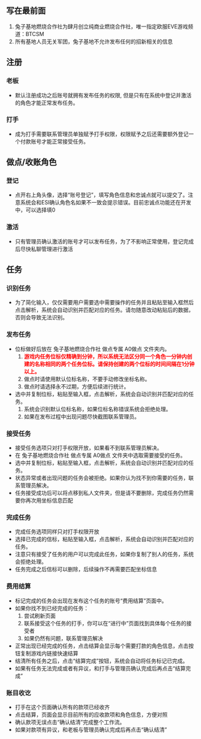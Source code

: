 ## 写在最前面
1. 兔子基地燃烧合作社为肆月创立纯商业燃烧合作社，唯一指定欧服EVE游戏频道：BTCSM
2. 所有基地人员无关军团，兔子基地不允许发布任何的招新相关的信息

## 注册
### 老板
- 默认注册成功之后账号就拥有发布任务的权限, 但是只有在系统中登记并激活的角色才能正常发布任务。
### 打手
- 成为打手需要联系管理员单独赋予打手权限，权限赋予之后还需要额外登记一个付款账号才能正常接受任务。
## 做点/收账角色
### 登记
- 点开右上角头像，选择“账号登记”，填写角色信息和忠诚点就可以提交了。注意系统会和ESI确认角色名如果不一致会提示错误。目前忠诚点功能还在开发中，可以选择填0
### 激活
- 只有管理员确认激活的账号才可以发布任务，为了不影响正常使用，登记完成后尽快私聊管理进行激活
## 任务
### 识别任务
- 为了简化输入，仅仅需要用户需要选中需要操作的任务并且粘贴至输入框然后点击解析，系统会自动识别并匹配对应的任务。请勿随意改动粘贴后的数据，否则会导致无法识别。
### 发布任务
- 位标做好后放在 兔子基地燃烧合作社 做点专属 A0做点 文件夹内。
  1. <font color='red'>**游戏内任务位标仅精确到分钟，所以系统无法区分同一个角色一分钟内创建的名称相同的两个任务位标。请保持创建的两个位标的时间间隔在1分钟以上。**</font>
  2. 做点时请使用默认位标名称，不要手动修改坐标名称。
  3. 做点时请选择永不过期，方便后续进行统计。
- 选中并复制位标，粘贴至输入框，点击解析，系统会自动识别并匹配对应的任务。
  1. 系统会识别默认位标名称，如果位标名称错误系统会拒绝处理。
  2. 如果在发布过程中出现问题尽快截图联系管理员。
### 接受任务
- 接受任务选项只对打手权限开放，如果看不到联系管理员解决。
- 在 兔子基地燃烧合作社 做点专属 A0做点 文件夹中选取需要接受的任务。
- 选中并复制位标，粘贴至输入框，点击解析，系统会自动识别并匹配对应的任务。
- 状态异常或者出现问题的任务会被拒绝。如果你认为找不到你需要的任务，联系管理员解决。
- 任务接受成功后可以将点移到私人文件夹，但是请不要删除，完成任务仍然需要你再次用坐标信息匹配
### 完成任务
- 完成任务选项同样只对打手权限开放
- 选择已完成的信标，粘贴至输入框，点击解析，系统会自动识别并匹配对应的任务。
- 注意只有接受了任务的用户可以完成此任务，如果你复制了别人的任务，系统会拒绝处理。
- 任务完成之后信标可以删除，后续操作不再需要匹配坐标信息
### 费用结算
- 标记完成的任务会出现在发布这个任务的账号“费用结算”页面中。
- 如果你找不到已经完成的任务： 
    1. 尝试刷新页面
    2. 联系接受这个任务的打手，你可以在“进行中”页面找到具体每个任务的接受者
    3. 如果仍然有问题，联系管理员解决
- 正常出现已经完成的任务，点击结算会显示每个需要打款的角色信息，点击按钮复制游戏内链接快速结算
- 结清所有任务之后，点击“结算完成”按钮，系统会自动将任务标记已完成。
- 如果有任务无法完成或者有异议，和打手与管理员确认完成后再点击“结算完成”
### 账目收讫
- 打手在这个页面确认所有的款项已经收齐
- 点击结算，页面会显示目前所有的应收款项和角色信息，方便对照
- 确认款项无误点击“确认结清”完成整个工作流。
- 如果对款项有异议，和老板与管理员确认完成后再点击“确认结清”


